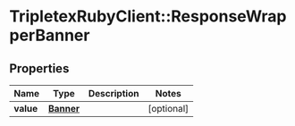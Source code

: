 # TripletexRubyClient::ResponseWrapperBanner

## Properties
Name | Type | Description | Notes
------------ | ------------- | ------------- | -------------
**value** | [**Banner**](Banner.md) |  | [optional] 


